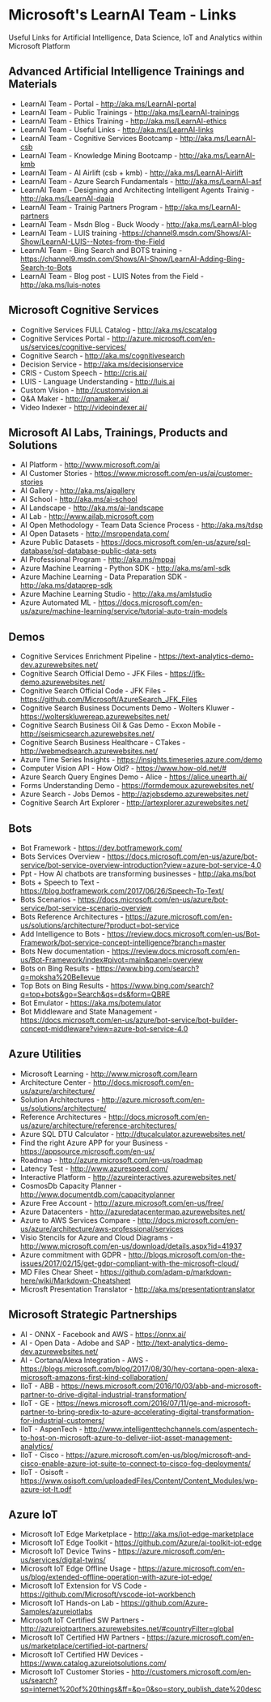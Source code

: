 # Microsoft's LearnAI Team - Links
Useful Links for Artificial Intelligence, Data Science, IoT and Analytics within Microsoft Platform

## Advanced Artificial Intelligence Trainings and Materials
+ LearnAI Team - Portal - http://aka.ms/LearnAI-portal
+ LearnAI Team - Public Trainings - http://aka.ms/LearnAI-trainings
+ LearnAI Team - Ethics Training - http://aka.ms/LearnAI-ethics
+ LearnAI Team - Useful Links - http://aka.ms/LearnAI-links
+ LearnAI Team - Cognitive Services Bootcamp - http://aka.ms/LearnAI-csb
+ LearnAI Team - Knowledge Mining Bootcamp - http://aka.ms/LearnAI-kmb
+ LearnAI Team - AI Airlift (csb + kmb) - http://aka.ms/LearnAI-Airlift
+ LearnAI Team - Azure Search Fundamentals - http://aka.ms/LearnAI-asf
+ LearnAI Team - Designing and Architecting Intelligent Agents Trainig - http://aka.ms/LearnAI-daaia 
+ LearnAI Team - Trainig Partners Program - http://aka.ms/LearnAI-partners
+ LearnAI Team - Msdn Blog - Buck Woody - http://aka.ms/LearnAI-blog
+ LearnAI Team - LUIS training -https://channel9.msdn.com/Shows/AI-Show/LearnAI-LUIS--Notes-from-the-Field
+ LearnAI Team - Bing Search and BOTS training - https://channel9.msdn.com/Shows/AI-Show/LearnAI-Adding-Bing-Search-to-Bots
+ LearnAI Team - Blog post - LUIS Notes from the Field - http://aka.ms/luis-notes


## Microsoft Cognitive Services
+ Cognitive Services FULL Catalog - http://aka.ms/cscatalog 
+ Cognitive Services Portal - http://azure.microsoft.com/en-us/services/cognitive-services/
+ Cognitive Search - http://aka.ms/cognitivesearch
+ Decision Service - http://aka.ms/decisionservice
+ CRIS - Custom Speech - http://cris.ai/
+ LUIS - Language Understanding - http://luis.ai
+ Custom Vision - http://customvision.ai
+ Q&A Maker - http://qnamaker.ai/
+ Video Indexer - http://videoindexer.ai/

## Microsoft AI Labs, Trainings, Products and Solutions
+ AI Platform - http://www.microsoft.com/ai
+ AI Customer Stories - https://www.microsoft.com/en-us/ai/customer-stories 
+ AI Gallery - http://aka.ms/aigallery
+ AI School - http://aka.ms/ai-school
+ AI Landscape - http://aka.ms/ai-landscape
+ AI Lab - http://www.ailab.microsoft.com 
+ AI Open Methodology - Team Data Science Process - http://aka.ms/tdsp
+ AI Open Datasets - http://msropendata.com/
+ Azure Public Datasets - https://docs.microsoft.com/en-us/azure/sql-database/sql-database-public-data-sets
+ AI Professional Program - http://aka.ms/mppai
+ Azure Machine Learning - Python SDK - http://aka.ms/aml-sdk
+ Azure Machine Learning - Data Preparation SDK - http://aka.ms/dataprep-sdk
+ Azure Machine Learning Studio - http://aka.ms/amlstudio
+ Azure Automated ML - https://docs.microsoft.com/en-us/azure/machine-learning/service/tutorial-auto-train-models

## Demos
+ Cognitive Services Enrichment Pipeline - https://text-analytics-demo-dev.azurewebsites.net/
+ Cognitive Search Official Demo - JFK Files - https://jfk-demo.azurewebsites.net/
+ Cognitive Search Official Code - JFK Files - https://github.com/Microsoft/AzureSearch_JFK_Files
+ Cognitive Search Business Documents Demo - Wolters Kluwer - https://wolterskluwereap.azurewebsites.net/
+ Cognitive Search Business Oil & Gas Demo - Exxon Mobile - http://seismicsearch.azurewebsites.net/
+ Cognitive Search Business Healthcare - CTakes - http://webmedsearch.azurewebsites.net/
+ Azure Time Series Insights - https://insights.timeseries.azure.com/demo
+ Computer Vision API - How Old? - https://www.how-old.net/#
+ Azure Search Query Engines Demo - Alice - https://alice.unearth.ai/
+ Forms Understanding Demo - https://formdemoux.azurewebsites.net/
+ Azure Search - Jobs Demos - http://azjobsdemo.azurewebsites.net/
+ Cognitive Search Art Explorer - http://artexplorer.azurewebsites.net/

## Bots
+ Bot Framework - https://dev.botframework.com/
+ Bots Services Overview - https://docs.microsoft.com/en-us/azure/bot-service/bot-service-overview-introduction?view=azure-bot-service-4.0
+ Ppt - How AI chatbots are transforming businesses - http://aka.ms/bot
+ Bots + Speech to Text - https://blog.botframework.com/2017/06/26/Speech-To-Text/ 
+ Bots Scenarios - https://docs.microsoft.com/en-us/azure/bot-service/bot-service-scenario-overview
+ Bots Reference Architectures - https://azure.microsoft.com/en-us/solutions/architecture/?product=bot-service 
+ Add Intelligence to Bots - https://review.docs.microsoft.com/en-us/Bot-Framework/bot-service-concept-intelligence?branch=master
+ Bots New documentation - https://review.docs.microsoft.com/en-us/Bot-Framework/index#pivot=main&panel=overview
+ Bots on Bing Results - https://www.bing.com/search?q=moksha%20Bellevue 
+ Top Bots on Bing Results - https://www.bing.com/search?q=top+bots&go=Search&qs=ds&form=QBRE 
+ Bot Emulator - https://aka.ms/botemulator 
+ Bot Middleware and State Management - https://docs.microsoft.com/en-us/azure/bot-service/bot-builder-concept-middleware?view=azure-bot-service-4.0 

## Azure Utilities 
+ Microsoft Learning - http://www.microsoft.com/learn
+ Architecture Center - http://docs.microsoft.com/en-us/azure/architecture/
+ Solution Architectures - http://azure.microsoft.com/en-us/solutions/architecture/
+ Reference Architectures - http://docs.microsoft.com/en-us/azure/architecture/reference-architectures/
+ Azure SQL DTU Calculator - http://dtucalculator.azurewebsites.net/
+ Find the right Azure APP for your Business - https://appsource.microsoft.com/en-us/
+ Roadmap - http://azure.microsoft.com/en-us/roadmap
+ Latency Test - http://www.azurespeed.com/
+ Interactive Platform - http://azureinteractives.azurewebsites.net/
+ CosmosDb Capacity Planner - http://www.documentdb.com/capacityplanner
+ Azure Free Account - http://azure.microsoft.com/en-us/free/
+ Azure Datacenters - http://azuredatacentermap.azurewebsites.net/
+ Azure to AWS Services Compare - http://docs.microsoft.com/en-us/azure/architecture/aws-professional/services
+ Visio Stencils for Azure and Cloud Diagrams - http://www.microsoft.com/en-us/download/details.aspx?id=41937
+ Azure commitment with GDPR - http://blogs.microsoft.com/on-the-issues/2017/02/15/get-gdpr-compliant-with-the-microsoft-cloud/
+ MD Files Chear Sheet - https://github.com/adam-p/markdown-here/wiki/Markdown-Cheatsheet
+ Microsft Presentation Translator - http://aka.ms/presentationtranslator


## Microsoft Strategic Partnerships
+ AI - ONNX - Facebook and AWS - https://onnx.ai/
+ AI - Open Data - Adobe and SAP - http://text-analytics-demo-dev.azurewebsites.net/
+ AI - Cortana/Alexa Integration - AWS - https://blogs.microsoft.com/blog/2017/08/30/hey-cortana-open-alexa-microsoft-amazons-first-kind-collaboration/
+ IIoT - ABB - https://news.microsoft.com/2016/10/03/abb-and-microsoft-partner-to-drive-digital-industrial-transformation/
+ IIoT - GE - https://news.microsoft.com/2016/07/11/ge-and-microsoft-partner-to-bring-predix-to-azure-accelerating-digital-transformation-for-industrial-customers/
+ IIoT - AspenTech - http://www.intelligenttechchannels.com/aspentech-to-host-on-microsoft-azure-to-deliver-iiot-asset-management-analytics/
+ IIoT - Cisco - https://azure.microsoft.com/en-us/blog/microsoft-and-cisco-enable-azure-iot-suite-to-connect-to-cisco-fog-deployments/
+ IIoT - Osisoft - https://www.osisoft.com/uploadedFiles/Content/Content_Modules/wp-azure-iot-lt.pdf


## Azure IoT
+ Microsoft IoT Edge Marketplace -  http://aka.ms/iot-edge-marketplace
+ Microsoft IoT Edge Toolkit - https://github.com/Azure/ai-toolkit-iot-edge
+ Microsoft IoT Device Twins - https://azure.microsoft.com/en-us/services/digital-twins/
+ Microsoft IoT Edge Offline Usage - https://azure.microsoft.com/en-us/blog/extended-offline-operation-with-azure-iot-edge/
+ Microsoft IoT Extension for VS Code - https://github.com/Microsoft/vscode-iot-workbench
+ Microsoft IoT Hands-on Lab - https://github.com/Azure-Samples/azureiotlabs
+ Microsoft IoT Certified SW Partners - http://azureiotpartners.azurewebsites.net/#countryFilter=global
+ Microsoft IoT Certified HW Partners - https://azure.microsoft.com/en-us/marketplace/certified-iot-partners/
+ Microsoft IoT Certified HW Devices - https://www.catalog.azureiotsolutions.com/
+ Microsoft IoT Customer Stories - http://customers.microsoft.com/en-us/search?sq=internet%20of%20things&ff=&p=0&so=story_publish_date%20desc
